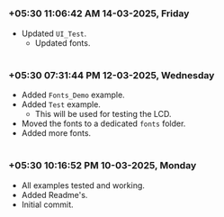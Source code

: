 

#
### **+05:30 11:06:42 AM 14-03-2025, Friday**

  - Updated `UI_Test`.
    - Updated fonts.

#
### **+05:30 07:31:44 PM 12-03-2025, Wednesday**

  - Added `Fonts_Demo` example.
  - Added `Test` example.
    - This will be used for testing the LCD.
  - Moved the fonts to a dedicated `fonts` folder.
  - Added more fonts.

#
### **+05:30 10:16:52 PM 10-03-2025, Monday**

  - All examples tested and working.
  - Added Readme's.
  - Initial commit.
